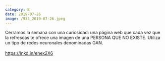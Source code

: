 ```yaml
--- 
category: B 
date: 2019-07-26 
image: /933_2019-07-26.jpeg 
--- 
```


Cerramos la semana con una curiosidad: una página web que cada vez que la refrescas te ofrece una imagen de una PERSONA QUE NO EXISTE. Utiliza un tipo de redes neuronales denominadas GAN.<br><br>https://lnkd.in/ehex2X6